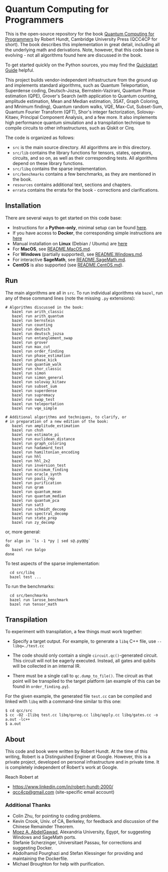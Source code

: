 # Quantum Computing for Programmers

This is the open-source repository for the book [Quantum Computing for Programmers](https://www.cambridge.org/us/academic/subjects/computer-science/algorithmics-complexity-computer-algebra-and-computational-g/quantum-computing-programmers?format=HB) by Robert Hundt, Cambridge University Press (QCC4CP for short). The book describes this implementation in great detail, including all the underlying math and derivations. Note, however, that this code base is evolving - not all algorithms found here are discussed in the book.

To get started quickly on the Python sources, you may find the [Quickstart Guide](https://github.com/qcc4cp/qcc/blob/main/resources/quickstart.md) helpful.

This project builds vendor-independent infrastructure from the ground up and implements standard algorithms, such as Quantum Teleportation, Superdense coding, Deutsch-Jozsa, Bernstein-Vazirani, Quantum Phase estimation (QPE), Grover's Search (with application to Quantum counting, amplitude estimation, Mean and Median estimation, 3SAT, Graph Coloring, and Minimum finding), Quantum random walks, VQE, Max-Cut, Subset-Sum, Quantum Fourier Transform (QFT), Shor's integer factorization, Solovay-Kitaev, Principal Component Analysis, and a few more. It also implements high performance quantum simulation and a transpilation technique to compile circuits to other infrastructures, such as Qiskit or Cirq.

The code is organized as follows:
*  `src` is the main source directory. All algorithms are in this directory.
*  `src/lib` contains the library functions for tensors, states, operators, circuits, and so on, as well as their corresponding tests. All algorithms depend on these library functions.
*  `src/libq` contains the sparse implementation.
*  `src/benchmarks` contains a few benchmarks, as they are mentioned in the book.
*  `resources` contains additional text, sections and chapters.
*  `errata` contains the errata for the book - corrections and clarifications.

## Installation

There are several ways to get started on this code base:

*   Instructions for a **Python-only**, minimal setup can be found [here](https://github.com/qcc4cp/qcc/blob/main/resources/quickstart.md#setup).
*   If you have access to **Docker**, the corresponding simple instructions are [here](resources/README.Docker.md)
*   Manual installation on **Linux** (Debian / Ubuntu) are [here](resources/README.Linux.md)
*   For **MacOS**, see [README.MacOS.md](resources/README.MacOS.md).
*   For **Windows** (partially supported), see [README.Windows.md](resources/README.Windows.md).
*   For interactive **SageMath**, see [README.SageMath.md](resources/README.SageMath.md).
*   **CentOS** is also supported (see [README.CentOS.md](resources/README.CentOS.md)).


## Run

The main algorithms are all in `src`.
To run individual algorithms via `bazel`, run any of these command lines (note the missing `.py` extensions):

```
# Algorithms discussed in the book:
   bazel run arith_classic
   bazel run arith_quantum
   bazel run bernstein
   bazel run counting
   bazel run deutsch
   bazel run deutsch_jozsa
   bazel run entanglement_swap
   bazel run grover
   bazel run max_cut
   bazel run order_finding
   bazel run phase_estimation
   bazel run phase_kick
   bazel run quantum_walk
   bazel run shor_classic
   bazel run simon
   bazel run simon_general
   bazel run solovay_kitaev
   bazel run subset_sum
   bazel run superdense
   bazel run supremacy
   bazel run swap_test
   bazel run teleportation
   bazel run vqe_simple

# Additional algorithms and techniques, to clarify, or
# in preparation of a new edition of the book:
   bazel run amplitude_estimation
   bazel run chsh
   bazel run estimate_pi
   bazel run euclidean_distance
   bazel run graph_coloring
   bazel run hadamard_test
   bazel run hamiltonian_encoding
   bazel run hhl
   bazel run hhl_2x2
   bazel run inversion_test
   bazel run minimum_finding
   bazel run oracle_synth
   bazel run pauli_rep
   bazel run purification
   bazel run qram
   bazel run quantum_mean
   bazel run quantum_median
   bazel run quantum_pca
   bazel run sat3
   bazel run schmidt_decomp
   bazel run spectral_decomp
   bazel run state_prep
   bazel run zy_decomp

```

or, more general:
```
for algo in `ls -1 *py | sed s@.py@@g`
do
   bazel run $algo
done
```

To test aspects of the sparse implementation:

```
  cd src/libq
  bazel test ...
```

To run the benchmarks:

```
  cd src/benchmarks
  bazel run larose_benchmark
  bazel run tensor_math
```

## Transpilation

To experiment with transpilation, a few things must work together:
   * Specify a target output. For example, to generate a `libq` C++ file, use `--libq=./test.cc`

   * The code should only contain a single `circuit.qc()`-generated circuit. This circuit will not
     be eagerly executed. Instead, all gates and qubits will be collected in an internal IR.

   * There must be a single call to `qc.dump_to_file()`. The circuit as that point
     will be transpiled to the target platform (an example of this can be found in
     `order_finding.py`).

For the given example, the generated file `test.cc` can be compiled and linked with `libq`
with a command-line similar to this one:
```
$ cd qcc/src
$ cc -O2 -Ilibq test.cc libq/qureg.cc libq/apply.cc libq/gates.cc -o a.out -lc++
$ a.out
```

## About

This code and book were written by Robert Hundt. At the time of this writing, Robert
is a Distinguished Enginer at Google. However, this is a private project, developed on
personal infrastructure and in private time. It is completely independent of Robert's work
at Google.

Reach Robert at
*  https://www.linkedin.com/in/robert-hundt-2000/
*  qcc4cp@gmail.com (site-specific email account)

### Additional Thanks
*  Colin Zhu, for pointing to coding problems.
*  Kevin Crook, Univ. of CA, Berkeley, for feedback and discussion of the Chinese Remainder Theorem.
*  [Moez A. AbdelGawad](http://eng.staff.alexu.edu.eg/~moez/), Alexandria University, Egypt, for suggesting Windows and SageMath ports.
*  Stefanie Scherzinger, Universitaet Passau, for corrections and suggesting Docker.
*  Abdolhamid Pourghazi and Stefan Klessinger for providing and maintaining the Dockerfile.
*  Michael Broughton for help with purification.
